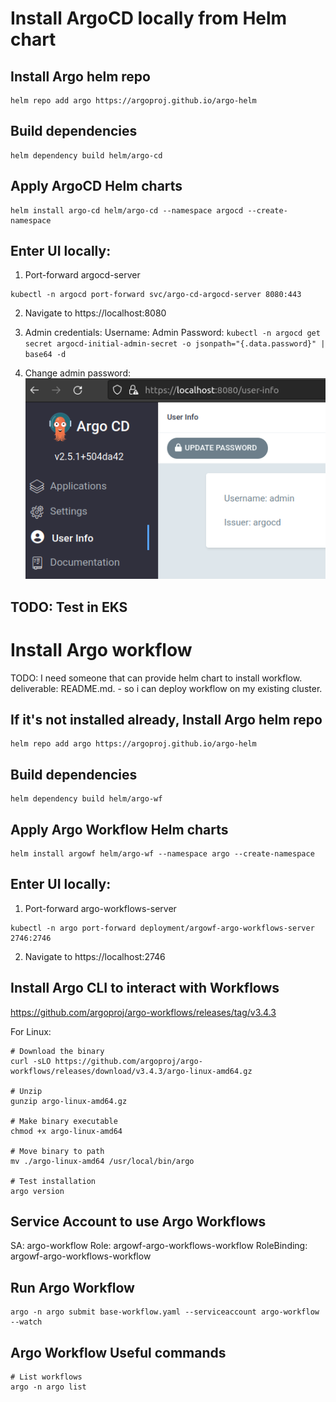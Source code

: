 # Install ArgoCD locally from Helm chart

## Install Argo helm repo
```shell
helm repo add argo https://argoproj.github.io/argo-helm
```

## Build dependencies
```shell
helm dependency build helm/argo-cd
```

## Apply ArgoCD Helm charts
```shell
helm install argo-cd helm/argo-cd --namespace argocd --create-namespace
```

## Enter UI locally:

1. Port-forward argocd-server
```shell
kubectl -n argocd port-forward svc/argo-cd-argocd-server 8080:443
```

2. Navigate to https://localhost:8080

3. Admin credentials:
Username: Admin
Password: `kubectl -n argocd get secret argocd-initial-admin-secret -o jsonpath="{.data.password}" | base64 -d`

4. Change admin password:
![image](./img/change-admin-password.png)

## TODO: Test in EKS

# Install Argo workflow

TODO: I need someone that can provide helm chart to install workflow.
deliverable: README.md. - so i can deploy workflow on my existing cluster.

## If it's not installed already, Install Argo helm repo
```shell
helm repo add argo https://argoproj.github.io/argo-helm
```

## Build dependencies
```shell
helm dependency build helm/argo-wf
```

## Apply Argo Workflow Helm charts
```shell
helm install argowf helm/argo-wf --namespace argo --create-namespace
```

## Enter UI locally:

1. Port-forward argo-workflows-server
```shell
kubectl -n argo port-forward deployment/argowf-argo-workflows-server 2746:2746
```

2. Navigate to https://localhost:2746

## Install Argo CLI to interact with Workflows
https://github.com/argoproj/argo-workflows/releases/tag/v3.4.3

For Linux:
```shell
# Download the binary
curl -sLO https://github.com/argoproj/argo-workflows/releases/download/v3.4.3/argo-linux-amd64.gz

# Unzip
gunzip argo-linux-amd64.gz

# Make binary executable
chmod +x argo-linux-amd64

# Move binary to path
mv ./argo-linux-amd64 /usr/local/bin/argo

# Test installation
argo version
```

## Service Account to use Argo Workflows
SA: argo-workflow
Role: argowf-argo-workflows-workflow
RoleBinding: argowf-argo-workflows-workflow

## Run Argo Workflow
```
argo -n argo submit base-workflow.yaml --serviceaccount argo-workflow --watch
```

## Argo Workflow Useful commands
```shell
# List workflows
argo -n argo list


```